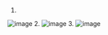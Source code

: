 1.
![image](https://github.com/user-attachments/assets/e0b1fcb5-646a-4ea8-9b55-78433e1b905b)
2.
![image](https://github.com/user-attachments/assets/bfcd55bc-2c69-47fb-af4a-ad93ad32fe5d)
3.
![image](https://github.com/user-attachments/assets/f2578036-8c3c-4b5c-be8b-0c8259af4c02)

